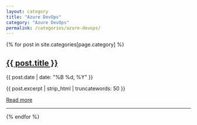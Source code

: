 ```yaml
---
layout: category
title: "Azure DevOps"
category: "Azure DevOps"
permalink: /categories/azure-devops/
---
```


<article class="page-content">

  {% for post in site.categories[page.category] %}
    <div class="post-preview">
      <h2><a href="{{ post.url | relative_url }}">{{ post.title }}</a></h2>
      <p class="post-meta">{{ post.date | date: "%B %d, %Y" }}</p>
      <p>{{ post.excerpt | strip_html | truncatewords: 50 }}</p>
      <a href="{{ post.url | relative_url }}">Read more</a>
    </div>
    <hr>
  {% endfor %}

</article>

